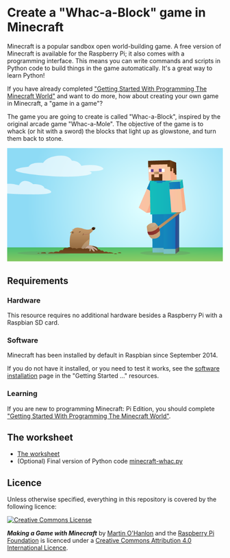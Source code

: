 # Create a "Whac-a-Block" game in Minecraft

Minecraft is a popular sandbox open world-building game. A free version of Minecraft is available for the Raspberry Pi; it also comes with a programming interface. This means you can write commands and scripts in Python code to build things in the game automatically. It's a great way to learn Python!  

If you have already completed ["Getting Started With Programming The Minecraft World"](http://www.raspberrypi.org/learning/getting-started-with-minecraft-pi/) and want to do more, how about creating your own game in Minecraft, a "game in a game"?

The game you are going to create is called "Whac-a-Block", inspired by the original arcade game "Whac-a-Mole". The objective of the game is to whack (or hit with a sword) the blocks that light up as glowstone, and turn them back to stone. 

![](cover.png)

## Requirements

### Hardware

This resource requires no additional hardware besides a Raspberry Pi with a Raspbian SD card.

### Software

Minecraft has been installed by default in Raspbian since September 2014.

If you do not have it installed, or you need to test it works, see the [software installation](http://www.raspberrypi.org/learning/getting-started-with-minecraft-pi/software.md) page in the "Getting Started ..." resources.

### Learning

If you are new to programming Minecraft: Pi Edition, you should complete ["Getting Started With Programming The Minecraft World"](http://www.raspberrypi.org/learning/getting-started-with-minecraft-pi/).

## The worksheet	

- [The worksheet](worksheet.md)
- (Optional) Final version of Python code [minecraft-whac.py](code/minecraft-whac.py)

## Licence

Unless otherwise specified, everything in this repository is covered by the following licence:

[![Creative Commons License](http://i.creativecommons.org/l/by-sa/4.0/88x31.png)](http://creativecommons.org/licenses/by-sa/4.0/)

***Making a Game with Minecraft*** by [Martin O'Hanlon](http://www.stuffaboutcode.com) and the [Raspberry Pi Foundation](http://www.raspberrypi.org) is licenced under a [Creative Commons Attribution 4.0 International Licence](http://creativecommons.org/licenses/by-sa/4.0/).
